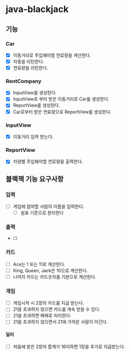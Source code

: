 # java-blackjack

## 기능

### Car
- [X] 이동거리로 주입해야할 연료량을 계산한다.
- [X] 차종을 리턴한다.
- [X] 연료량을 리턴한다.

### RentCompany
- [X] InputView를 생성한다.
- [X] InputView로 부터 받은 이동거리로 Car를 생성한다.
- [X] ReportView를 생성한다.
- [X] Car로부터 받은 연료량으로 ReportView를 생성한다.

### InputView
- [X] 이동거리 입력 받는다.

### ReportView
- [X] 차량별 주입해야할 연료량을 출력한다.


## 블랙잭 기능 요구사항

### 입력
- [ ] 게임에 참여할 사람의 이름을 입력한다.
  - [ ] 쉼표 기준으로 분리한다

### 출력
- [ ]

### 카드
- [ ] Ace는 1 또는 11로 계산한다.
- [ ] King, Queen, Jack은 10으로 계산한다.
- [ ] 나머지 카드는 카드숫자를 기본으로 계산한다.

### 게임
- [ ] 게임시작 시 2장의 카드를 지급 받는다. 
- [ ] 21을 초과하지 않으면 카드를 계속 받을 수 있다.
- [ ] 21을 초과하면 패배로 처리한다.
- [ ] 21을 초과하지 않으면서 21에 가까운 사람이 이긴다.
#### 딜러
- [ ] 처음에 받은 2장의 합계가 16이하면 1장을 추가로 지급받는다. 
